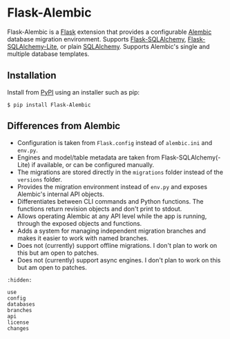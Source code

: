 # Flask-Alembic

Flask-Alembic is a [Flask][] extension that provides a configurable [Alembic][]
database migration environment. Supports [Flask-SQLAlchemy],
[Flask-SQLAlchemy-Lite], or plain [SQLAlchemy]. Supports Alembic's single and
multiple database templates.

[Flask]: https://flask.palletsprojects.com
[Alembic]: https://alembic.sqlalchemy.org
[SQLAlchemy]: https://www.sqlalchemy.org
[Flask-SQLAlchemy]: https://flask-sqlalchemy.palletsprojects.com
[Flask-SQLAlchemy-Lite]: https://flask-sqlalchemy-lite.readthedocs.io

## Installation

Install from [PyPI][] using an installer such as pip:

```
$ pip install Flask-Alembic
```

[PyPI]: https://pypi.org/project/Flask-Alembic

## Differences from Alembic

- Configuration is taken from `Flask.config` instead of `alembic.ini` and
  `env.py`.
- Engines and model/table metadata are taken from Flask-SQLAlchemy(-Lite) if
  available, or can be configured manually.
- The migrations are stored directly in the `migrations` folder instead of the
  `versions` folder.
- Provides the migration environment instead of `env.py` and exposes Alembic's
  internal API objects.
- Differentiates between CLI commands and Python functions. The functions return
  revision objects and don't print to stdout.
- Allows operating Alembic at any API level while the app is running, through
  the exposed objects and functions.
- Adds a system for managing independent migration branches and makes it easier
  to work with named branches.
- Does not (currently) support offline migrations. I don't plan to work on this
  but am open to patches.
- Does not (currently) support async engines. I don't plan to work on this but
  am open to patches.

```{toctree}
:hidden:

use
config
databases
branches
api
license
changes
```
